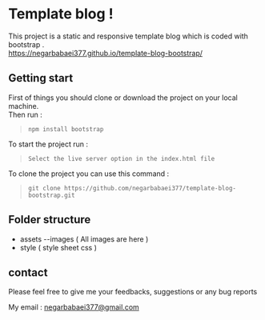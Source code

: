 # Template blog !
This project is a static and responsive template blog which is coded with bootstrap .
\
https://negarbabaei377.github.io/template-blog-bootstrap/

## Getting start 
First of things you should clone or download the project on your local machine.
\
Then run :
>`npm install bootstrap`

To start the project run :
>`Select the live server option in the index.html file`

To clone the project you can use this command :

> `git clone https://github.com/negarbabaei377/template-blog-bootstrap.git`

## Folder structure

 - assets
 --images ( All images are here )
 - style ( style sheet css )

## contact

Please feel free to give me your feedbacks, suggestions or any bug reports

My email :  [negarbabaei377@gmail.com](mailto:negarbabaei377@gmail.com)
